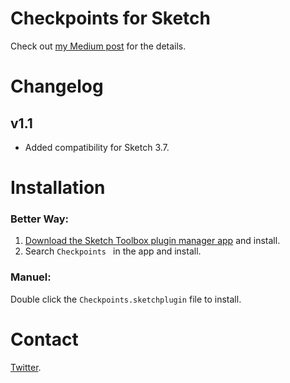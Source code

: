 # Checkpoints for Sketch

Check out [my Medium post](https://medium.com/@einancunlu/checkpoints-plugin-for-sketch-482c135f0186#.i2lawplk5) for the details.

# Changelog

## v1.1
- Added compatibility for Sketch 3.7.

# Installation

### Better Way:
1. [Download the Sketch Toolbox plugin manager app](http://sketchtoolbox.com) and install.
2. Search `Checkpoints ` in the app and install.

### Manuel:
Double click the `Checkpoints.sketchplugin` file to install.

# Contact

[Twitter](https://twitter.com/einancunlu).